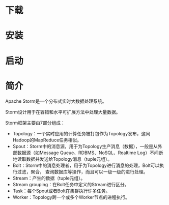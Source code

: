 下载
===

安装
===

启动
===

简介
===
Apache Storm是一个分布式实时大数据处理系统。

Storm设计用于在容错和水平可扩展方法中处理大量数据。

Storm框架主要由7部分组成：

+ Topology：一个实时应用的计算任务被打包作为Topology发布，这同Hadoop的MapReduce任务相似。 
+ Spout：Storm中的消息源，用于为Topology生产消息（数据），一般是从外部数据源（如Message Queue、RDBMS、NoSQL、Realtime Log）不间断地读取数据并发送给Topology消息（tuple元组）。 
+ Bolt：Storm中的消息处理者，用于为Topology进行消息的处理，Bolt可以执行过滤，聚合， 查询数据库等操作，而且可以一级一级的进行处理。 
+ Stream：产生的数据（tuple元组）。 
+ Stream grouping：在Bolt任务中定义的Stream进行区分。 
+ Task：每个Spout或者Bolt在集群执行许多任务。 
+ Worker：Topology跨一个或多个Worker节点的进程执行。
